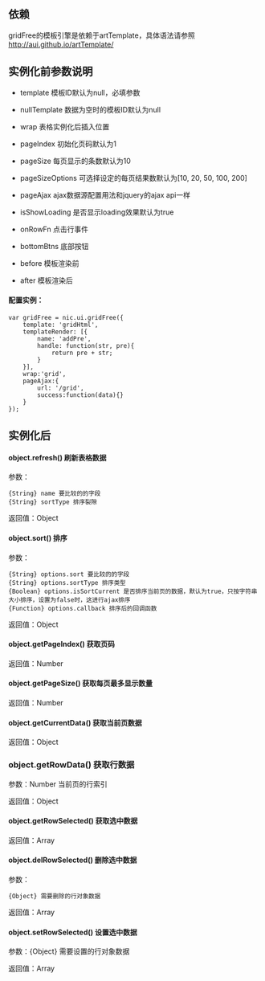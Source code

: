 ## 依赖 ##

gridFree的模板引擎是依赖于artTemplate，具体语法请参照 http://aui.github.io/artTemplate/

## 实例化前参数说明 ##

- template 模板ID默认为null，必填参数
 
- nullTemplate 数据为空时的模板ID默认为null
 
- wrap 表格实例化后插入位置
 
- pageIndex 初始化页码默认为1
 
- pageSize 每页显示的条数默认为10
 
- pageSizeOptions 可选择设定的每页结果数默认为[10, 20, 50, 100, 200] 
 
- pageAjax ajax数据源配置用法和jquery的ajax api一样
 
- isShowLoading 是否显示loading效果默认为true
 
- onRowFn 点击行事件

- bottomBtns 底部按钮

- before 模板渲染前

- after 模板渲染后

#### 配置实例： ####
	
	var gridFree = nic.ui.gridFree({
		template: 'gridHtml',
		templateRender: [{
			name: 'addPre',
			handle: function(str, pre){
				return pre + str;
			}
		}],
		wrap:'grid',
		pageAjax:{
			url: '/grid',
			success:function(data){}
		}
	});


## 实例化后 ##

#### object.refresh() 刷新表格数据 ####

参数：
	
	{String} name 要比较的的字段
	{String} sortType 排序裂隙

返回值：Object

	
#### object.sort() 排序 ####

参数：
	
	{String} options.sort 要比较的的字段
	{String} options.sortType 排序类型
	{Boolean} options.isSortCurrent 是否排序当前页的数据，默认为true，只按字符串大小排序，设置为false时，这进行ajax排序
	{Function} options.callback 排序后的回调函数

返回值：Object

	
#### object.getPageIndex() 获取页码 ####

返回值：Number 


#### object.getPageSize() 获取每页最多显示数量 ####

返回值：Number 


#### object.getCurrentData() 获取当前页数据 ####

返回值：Object 


### object.getRowData() 获取行数据 ###

参数：Number 当前页的行索引

返回值：Object 


#### object.getRowSelected() 获取选中数据

返回值：Array 


#### object.delRowSelected() 删除选中数据

参数：

	{Object} 需要删除的行对象数据

返回值：Array 


#### object.setRowSelected() 设置选中数据

参数：{Object} 需要设置的行对象数据

返回值：Array



